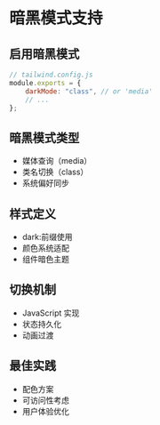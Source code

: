 # 暗黑模式支持

## 启用暗黑模式

```javascript
// tailwind.config.js
module.exports = {
    darkMode: "class", // or 'media'
    // ...
};
```

## 暗黑模式类型

-   媒体查询（media）
-   类名切换（class）
-   系统偏好同步

## 样式定义

-   dark:前缀使用
-   颜色系统适配
-   组件暗色主题

## 切换机制

-   JavaScript 实现
-   状态持久化
-   动画过渡

## 最佳实践

-   配色方案
-   可访问性考虑
-   用户体验优化
